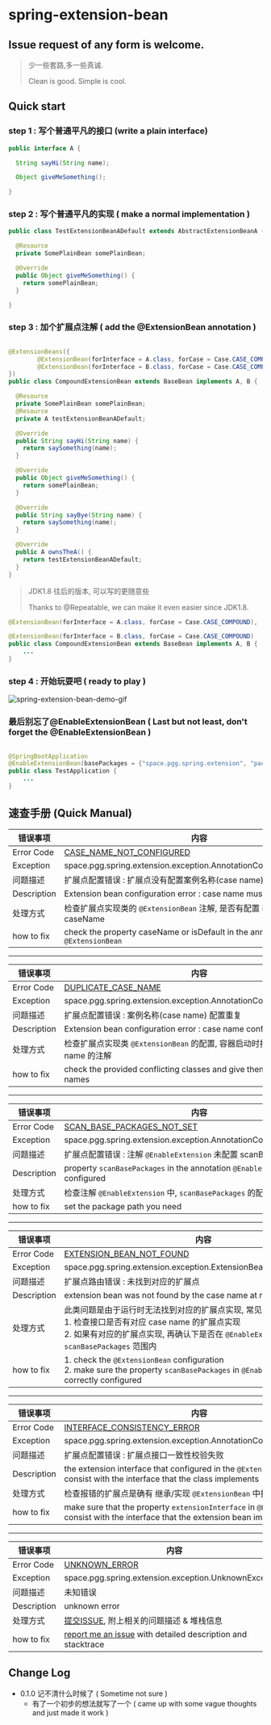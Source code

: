 # spring-extension-bean

## Issue request of any form is welcome.

> 少一些套路,多一些真诚.
>
> Clean is good. Simple is cool.

## Quick start

### step 1 : 写个普通平凡的接口 (write a plain interface)

```java
public interface A {

  String sayHi(String name);

  Object giveMeSomething();

}
```

### step 2 : 写个普通平凡的实现 ( make a normal implementation )

```java
public class TestExtensionBeanADefault extends AbstractExtensionBeanA {

  @Resource
  private SomePlainBean somePlainBean;

  @Override
  public Object giveMeSomething() {
    return somePlainBean;
  }

}
```

### step 3 : 加个扩展点注解 ( add the @ExtensionBean annotation )

```java

@ExtensionBeans({
        @ExtensionBean(forInterface = A.class, forCase = Case.CASE_COMPOUND),
        @ExtensionBean(forInterface = B.class, forCase = Case.CASE_COMPOUND)
})
public class CompoundExtensionBean extends BaseBean implements A, B {

  @Resource
  private SomePlainBean somePlainBean;
  @Resource
  private A testExtensionBeanADefault;

  @Override
  public String sayHi(String name) {
    return saySomething(name);
  }

  @Override
  public Object giveMeSomething() {
    return somePlainBean;
  }

  @Override
  public String sayBye(String name) {
    return saySomething(name);
  }

  @Override
  public A ownsTheA() {
    return testExtensionBeanADefault;
  }
}
```

> JDK1.8 往后的版本, 可以写的更随意些
>
> Thanks to @Repeatable, we can make it even easier since JDK1.8.

```java
@ExtensionBean(forInterface = A.class, forCase = Case.CASE_COMPOUND),

@ExtensionBean(forInterface = B.class, forCase = Case.CASE_COMPOUND)
public class CompoundExtensionBean extends BaseBean implements A, B {
    ...
}
```

### step 4 : 开始玩耍吧 ( ready to play )

![spring-extension-bean-demo-gif](https://wx1.sinaimg.cn/large/60c4aab5gy1gsdgfjuc4kg20l60acnpt.gif)

### 最后别忘了@EnableExtensionBean ( Last but not least, don't forget the @EnableExtensionBean )

```java

@SpringBootApplication
@EnableExtensionBean(basePackages = {"space.pgg.spring.extension", "packages.in.your.project"})
public class TestApplication {
    ...
}
```

## 速查手册 (Quick Manual)

| 错误事项 | 内容 |
|---|---|
| Error Code | [CASE_NAME_NOT_CONFIGURED](#CASE_NAME_NOT_CONFIGURED) |
| Exception | space.pgg.spring.extension.exception.AnnotationConfigErrorException |
| 问题描述 | 扩展点配置错误 : 扩展点没有配置案例名称(case name)|
| Description | Extension bean configuration error : case name must be configured |
| 处理方式 | 检查扩展点实现类的 `@ExtensionBean` 注解, 是否有配置 isDefault 或者 caseName |
| how to fix | check the property caseName or isDefault in the annotation `@ExtensionBean`  |

---

| 错误事项 | 内容 |
|---|---|
| Error Code | [DUPLICATE_CASE_NAME](#DUPLICATE_CASE_NAME) |
| Exception | space.pgg.spring.extension.exception.AnnotationConfigErrorException |
| 问题描述 | 扩展点配置错误 : 案例名称(case name) 配置重复 |
| Description | Extension bean configuration error : case name conflict |
| 处理方式 | 检查扩展点实现类 `@ExtensionBean` 的配置, 容器启动时找到多个相同 case name 的注解  |
| how to fix | check the provided conflicting classes and give them proper case names |

---

| 错误事项 | 内容 |
|---|---|
| Error Code | [SCAN_BASE_PACKAGES_NOT_SET](#SCAN_BASE_PACKAGES_NOT_SET) |
| Exception | space.pgg.spring.extension.exception.AnnotationConfigErrorException |
| 问题描述 | 扩展点配置错误 : 注解 `@EnableExtension` 未配置 scanBasePackages |
| Description | property `scanBasePackages` in the annotation `@EnableExtension` is not configured |
| 处理方式 | 检查注解 `@EnableExtension` 中, `scanBasePackages` 的配置情况  |
| how to fix | set the package path you need |
---

| 错误事项 | 内容 |
|---|---|
| Error Code | [EXTENSION_BEAN_NOT_FOUND](#EXTENSION_BEAN_NOT_FOUND) |
| Exception | space.pgg.spring.extension.exception.ExtensionBeanNotFoundException |
| 问题描述 | 扩展点路由错误 : 未找到对应的扩展点 |
| Description | extension bean was not found by the case name at runtime |
| 处理方式 | 此类问题是由于运行时无法找到对应的扩展点实现, 常见于如下两种情况 <br/> 1. 检查接口是否有对应 case name 的扩展点实现 <br/>  2. 如果有对应的扩展点实现, 再确认下是否在 `@EnableExtension` 的 `scanBasePackages` 范围内 |
| how to fix | 1. check the `@ExtensionBean` configuration <br/> 2. make sure the property `scanBasePackages` in `@EnableExtensionBean` is correctly configured |
---

| 错误事项 | 内容 |
|---|---|
| Error Code | [INTERFACE_CONSISTENCY_ERROR](#INTERFACE_CONSISTENCY_ERROR) |
| Exception | space.pgg.spring.extension.exception.AnnotationConfigErrorException |
| 问题描述 | 扩展点配置错误 : 扩展点接口一致性校验失败 |
| Description | the extension interface that configured in the `@ExtensionBean` does not consist with the interface that the class implements |
| 处理方式 | 检查报错的扩展点是确有 继承/实现 `@ExtensionBean` 中指定的扩展点接口 |
| how to fix | make sure that the property `extensionInterface` in `@ExtensionBean` consist with the interface that the extension bean implements |

---

| 错误事项 | 内容 |
|---|---|
| Error Code | [UNKNOWN_ERROR](#UNKNOWN_ERROR) |
| Exception | space.pgg.spring.extension.exception.UnknownException |
| 问题描述 | 未知错误 |
| Description | unknown error |
| 处理方式 | [提交ISSUE](https://github.com/alwinlin23/spring-extension-bean/issues/new), 附上相关的问题描述 & 堆栈信息 |
| how to fix | [report me an issue](https://github.com/alwinlin23/spring-extension-bean/issues/new) with detailed description and stacktrace |

## Change Log

- 0.1.0 记不清什么时候了 ( Sometime not sure )
  - 有了一个初步的想法就写了一个 ( came up with some vague thoughts and just made it work )

```
